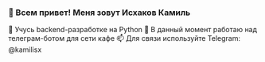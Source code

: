 ### 👋 Всем привет! Меня зовут Исхаков Камиль 

🌱 Учусь backend-разработке на Python
🔭 В данный момент работаю над телеграм-ботом для сети кафе
📫 Для связи используйте Telegram: @kamilisx
